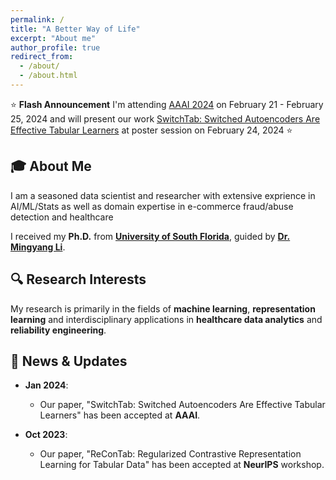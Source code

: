 ```yaml
---
permalink: /
title: "A Better Way of Life"
excerpt: "About me"
author_profile: true
redirect_from:
  - /about/
  - /about.html
---
```


<!-- @format -->

⭐ **Flash Announcement** I'm attending [AAAI 2024](https://aaai.org/aaai-conference/) on February 21 - February 25, 2024 and will present our work [SwitchTab: Switched Autoencoders Are Effective Tabular Learners](https://ericchen12377.github.io/publication/2024-01-04-SwitchTab-Switched-Autoencoders-Are-Effective-Tabular-Learners) at poster session on February 24, 2024 ⭐

## 🎓 **About Me**

I am a seasoned data scientist and researcher with extensive exprience in AI/ML/Stats as well as domain expertise in e-commerce fraud/abuse detection and healthcare

I received my **Ph.D.** from [**University of South Florida**](https://www.usf.edu/), guided by [**Dr. Mingyang Li**](https://www.usf.edu/engineering/imse/people/index.aspx#:~:text=About-,Mingyang%20Li,-Associate%20Professor).

## 🔍 **Research Interests**

My research is primarily in the fields of **machine learning**, **representation learning** and interdisciplinary applications in **healthcare data analytics** and **reliability engineering**.

## 📰 **News & Updates**

- **Jan 2024**:

  - Our paper, "SwitchTab: Switched Autoencoders Are Effective Tabular Learners" has been accepted at **AAAI**.

- **Oct 2023**:
  - Our paper, "ReConTab: Regularized Contrastive Representation Learning for Tabular Data" has been accepted at **NeurIPS** workshop.
